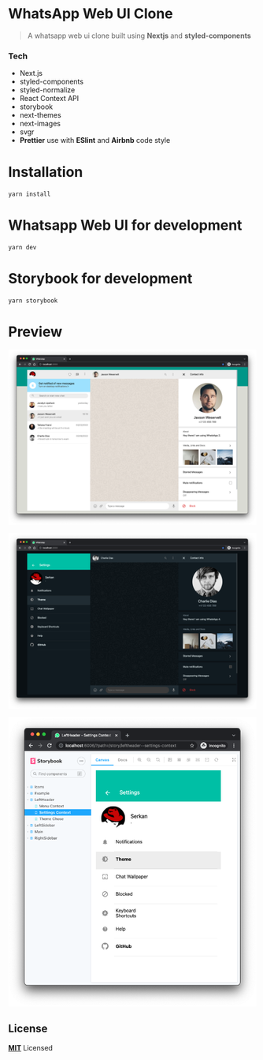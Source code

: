 # WhatsApp Web UI Clone

> A whatsapp web ui clone built using **Nextjs** and **styled-components**

### Tech
- Next.js
- styled-components
- styled-normalize
- React Context API
- storybook
- next-themes
- next-images
- svgr
- **Prettier** use with **ESlint** and **Airbnb** code style

# Installation
```
yarn install
```

# Whatsapp Web UI for development
```
yarn dev
```
# Storybook for development
```
yarn storybook
```

# Preview

![Light Mode](https://github.com/frekans7/whatsapp-web-ui-clone/blob/master/public/ssLight.png)

![Dark Mode](https://github.com/frekans7/whatsapp-web-ui-clone/blob/master/public/ssDark.png)

![Storybook](https://github.com/frekans7/whatsapp-web-ui-clone/blob/master/public/ssStorybook.png)

## License

**[MIT](LICENSE)** Licensed